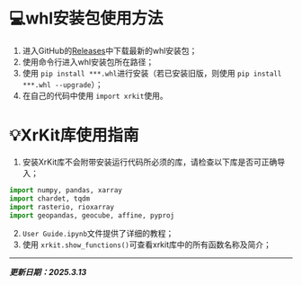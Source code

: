 # 💻whl安装包使用方法

1. 进入GitHub的[Releases](https://github.com/SeanNg997/XrKit-Package/releases)中下载最新的whl安装包；
2. 使用命令行进入whl安装包所在路径；
3. 使用 `pip install ***.whl`进行安装（若已安装旧版，则使用 `pip install ***.whl --upgrade`）；
4. 在自己的代码中使用 `import xrkit`使用。

# 💡XrKit库使用指南

1. 安装XrKit库不会附带安装运行代码所必须的库，请检查以下库是否可正确导入；

```python
import numpy, pandas, xarray
import chardet, tqdm
import rasterio, rioxarray
import geopandas, geocube, affine, pyproj
```

2. `User Guide.ipynb`文件提供了详细的教程；
3. 使用 `xrkit.show_functions()`可查看xrkit库中的所有函数名称及简介；

---

***更新日期：2025.3.13***
